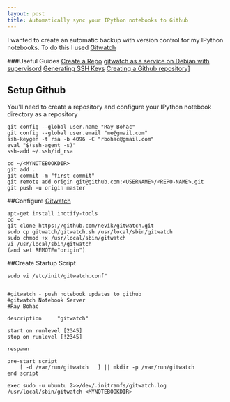 ```yaml
---
layout: post
title: Automatically sync your IPython notebooks to Github
---
```

I wanted to create an automatic backup with version control for my IPython notebooks. To do this I used [Gitwatch](https://github.com/nevik/gitwatch)

###Useful Guides
[Create a Repo](https://help.github.com/articles/create-a-repo/)
[gitwatch as a service on Debian with supervisord](https://github.com/nevik/gitwatch/wiki/gitwatch-as-a-service-on-Debian-with-supervisord)
[Generating SSH Keys](https://help.github.com/articles/generating-ssh-keys/#platform-linux)
[Creating a Github repository](https://help.github.com/articles/create-a-repo/)]

## Setup Github
You'll need to create a repository and configure your IPython notebook directory as a repository

```Shell
git config --global user.name "Ray Bohac"
git config --global user.email "me@gmail.com"
ssh-keygen -t rsa -b 4096 -C "rbohac@gmail.com"
eval "$(ssh-agent -s)"
ssh-add ~/.ssh/id_rsa

cd ~/<MYNOTEBOOKDIR>
git add .
git commit -m "first commit"
git remote add origin git@github.com:<USERNAME>/<REPO-NAME>.git
git push -u origin master

```

##Configure [Gitwatch](https://github.com/nevik/gitwatch)

```Shell
apt-get install inotify-tools
cd ~
git clone https://github.com/nevik/gitwatch.git
sudo cp gitwatch/gitwatch.sh /usr/local/sbin/gitwatch
sudo chmod +x /usr/local/sbin/gitwatch
vi /usr/local/sbin/gitwatch 
(and set REMOTE="origin")
```
##Create Startup Script

```Shell
sudo vi /etc/init/gitwatch.conf"
```

```Shell

#gitwatch - push notebook updates to github
#gitwatch Notebook Server
#Ray Bohac

description     "gitwatch"

start on runlevel [2345]
stop on runlevel [!2345]

respawn

pre-start script
    [ -d /var/run/gitwatch   ] || mkdir -p /var/run/gitwatch
end script

exec sudo -u ubuntu 2>>/dev/.initramfs/gitwatch.log /usr/local/sbin/gitwatch <MYNOTEBOOKDIR>
```

